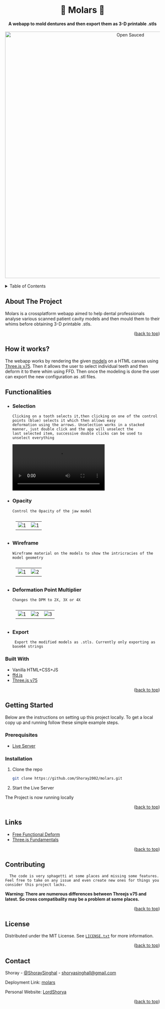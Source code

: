 <!-- PROJECT LOGO -->
<div align="center">
  <h1>🦷 Molars 🦷</h1>
  <strong>A webapp to mold dentures and then export them as 3-D printable .stls</strong>
  <br>
  <br>
  <img alt="Open Sauced" src="https://user-images.githubusercontent.com/76423272/192600096-676f37ab-6507-4950-b88e-17b59ef3f2ee.gif" width="800px">
</div>
<br>



<!-- TABLE OF CONTENTS -->
<details>
  <summary>Table of Contents</summary>
  <ol>
    <li>
      <a href="#about-the-project">About The Project</a>
      <ul>
        <li><a href="#built-with">Built With</a></li>
      </ul>
    </li>
    <li><a href="#how-it-works">How it works?</a></li>
    <li><a href="#functionalities">Functionalities</a></li>
    <li>
      <a href="#getting-started">Getting Started</a>
      <ul>
        <li><a href="#prerequisites">Prerequisites</a></li>
        <li><a href="#installation">Installation</a></li>
      </ul>
    </li>
    <li><a href="#contributing">Contributing</a></li>
    <li><a href="#links">Useful Links</a></li>
    <li><a href="#license">License</a></li>
    <li><a href="#contact">Contact</a></li>
  </ol>
</details>



<!-- ABOUT THE PROJECT -->
## About The Project
Molars is a crossplatform webapp aimed to help dental professionals analyse various scanned patient cavity models and then mould them to their whims before obtaining 3-D printable .stls.

<p align="right">(<a href="#top">back to top</a>)</p>

<!-- How it Works -->
## How it works?
The webapp works by rendering the given [models](/models) on a HTML canvas using [Three.js v75](https://github.com/mrdoob/three.js/tree/r75/). Then it allows the user to select individual teeth and then deform it to there whim using FFD. Then once the modeling is done the user can export the new configuration as .stl files.

## Functionalities
* ### Selection 
  ```
  Clicking on a tooth selects it,then clicking on one of the control points (blue) selects it which then allows easy 
  deformation using the arrows. Unselection works in a stacked manner, just double click and the app will unselect the
  last selected item, successive double clicks can be used to unselect everything
  ```
  <video src="https://user-images.githubusercontent.com/76423272/193344921-33843477-7907-45af-8bad-49f0a33f26c2.mp4"  alt="1" >

* ### Opacity
   ```
   Control the Opacity of the jaw model
   ```
   <table style="padding:10px">
  <tr>
    <td> <img src="https://user-images.githubusercontent.com/76423272/193342610-50a61d02-f590-4308-a3dd-2a313d090054.png"  alt="1" ></td>
    <td> <img src="https://user-images.githubusercontent.com/76423272/193342714-fe72fc11-eee7-4de5-ba7f-b7f1cfcfffae.png"  alt="1" ></td>
  </tr>
  </table>

 
* ### Wireframe 
   ```
   Wireframe material on the models to show the intricracies of the model geometry
   ```
   <table style="padding:10px">
  <tr>
    <td> <img src="https://user-images.githubusercontent.com/76423272/193341577-fa7ccc0b-b02a-41cb-b556-ebd962e53ab4.png"  alt="1" ></td>
    <td> <img src="https://user-images.githubusercontent.com/76423272/193342284-d2e7b195-d300-4bfe-a5d1-9f2d962faca4.png"  alt="2" ></td>
  </tr>
  </table>
  
* ### Deformation Point Multiplier 
   ```
   Changes the DPM to 2X, 3X or 4X
   ```
   <table style="padding:10px">
  <tr>
    <td> <img src="https://user-images.githubusercontent.com/76423272/193345420-fabc94ea-f6f4-4c4d-8bec-1a5314a3d74c.png"  alt="1" ></td>
    <td> <img src="https://user-images.githubusercontent.com/76423272/193345511-f3747b1d-ae50-4f04-93c5-67aaf09fe7a6.png"  alt="2" ></td>
    <td> <img src="https://user-images.githubusercontent.com/76423272/193345600-ea3933c1-2c03-4205-8d07-8d6942ff5849.png"  alt="3" ></td>
    
  </tr>
  </table>

* ### Export
  ```
   Export the modified models as .stls. Currently only exporting as base64 strings
   ```


### Built With

* Vanilla HTML+CSS+JS
* [ffd.js](https://github.com/glennchun/free-form-deformation) 
* [Three.js v75](https://github.com/mrdoob/three.js/tree/r75/)

<p align="right">(<a href="#top">back to top</a>)</p>



<!-- GETTING STARTED -->
## Getting Started
Below are the instructions on setting up this project locally.
To get a local copy up and running follow these simple example steps.

### Prerequisites
* [Live Server](https://www.youtube.com/watch?v=_wue59ldqMg) 

### Installation

1. Clone the repo
   ```sh
   git clone https://github.com/Shoray2002/molars.git
   ```
2. Start the Live Server
  
  The Project is now running locally

<p align="right">(<a href="#top">back to top</a>)</p>


<!-- LINKS -->
## Links
* [Free Functional Deform](https://github.com/glennchun/free-form-deformation) 
* [Three.js Fundamentals](https://threejs.org/manual/#en/fundamentals)

<p align="right">(<a href="#top">back to top</a>)</p>

<!-- Contributing -->
## Contributing
```
  The code is very sphagetti at some places and missing some features. Feel free to take on any issue and even create new ones for things you consider this project lacks.
```  
  **Warning: There are numerous differences between Threejs v75 and latest. So cross compatibality may be a problem at some places.**
  
  
<p align="right">(<a href="#top">back to top</a>)</p>

<!-- LICENSE -->

## License

Distributed under the MIT License. See [`LICENSE.txt`](/LICENSE.txt) for more information.

<p align="right">(<a href="#top">back to top</a>)</p>

<!-- CONTACT -->
## Contact

Shoray - [@ShoraySinghal](https://twitter.com/ShoraySinghal) - shoryasinghall@gmail.com

Deployment Link: [molars](https://molars.netlify.app/)

Personal Website: [LordShorya](lordshoray.is-a.dev)

<p align="right">(<a href="#top">back to top</a>)</p>
